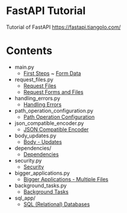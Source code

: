 # FastAPI Tutorial
Tutorial of FastAPI https://fastapi.tiangolo.com/


# Contents
- main.py
  - [First Steps](https://fastapi.tiangolo.com/tutorial/first-steps/) ~ [Form Data](https://fastapi.tiangolo.com/tutorial/request-forms/)
- request_files.py
  - [Request Files](https://fastapi.tiangolo.com/tutorial/request-files/)
  - [Request Forms and Files](https://fastapi.tiangolo.com/tutorial/request-forms-and-files/)
- handling_errors.py
  - [Handling Errors](https://fastapi.tiangolo.com/tutorial/handling-errors/)
- path_operation_configuration.py
  - [Path Operation Configuration](https://fastapi.tiangolo.com/tutorial/path-operation-configuration/)
- json_compatible_encoder.py
  - [JSON Compatible Encoder](https://fastapi.tiangolo.com/tutorial/encoder/)
- body_updates.py
  - [Body - Updates](https://fastapi.tiangolo.com/tutorial/body-updates/)
- dependencies/
  - [Dependencies](https://fastapi.tiangolo.com/tutorial/dependencies/)
- security.py
  - [Security](https://fastapi.tiangolo.com/tutorial/security/)
- bigger_applications.py
  - [Bigger Applications - Multiple Files](https://fastapi.tiangolo.com/tutorial/bigger-applications/)
- background_tasks.py
  - [Background Tasks](https://fastapi.tiangolo.com/tutorial/background-tasks/)
- sql_app/
  - [SQL (Relational) Databases](https://fastapi.tiangolo.com/tutorial/sql-databases/)
